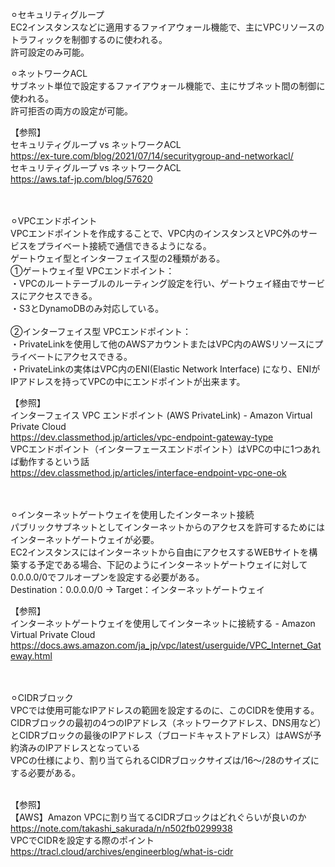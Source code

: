 ⚪︎セキュリティグループ</br>
EC2インスタンスなどに適用するファイアウォール機能で、主にVPCリソースのトラフィックを制御するのに使われる。</br>
許可設定のみ可能。</br>

⚪︎ネットワークACL</br>
サブネット単位で設定するファイアウォール機能で、主にサブネット間の制御に使われる。</br>
許可拒否の両方の設定が可能。</br>

【参照】</br>
セキュリティグループ vs ネットワークACL</br>
https://ex-ture.com/blog/2021/07/14/securitygroup-and-networkacl/</br>
セキュリティグループ vs ネットワークACL</br>
https://aws.taf-jp.com/blog/57620</br>
</br></br>

⚪︎VPCエンドポイント</br>
VPCエンドポイントを作成することで、VPC内のインスタンスとVPC外のサービスをプライベート接続で通信できるようになる。</br>
ゲートウェイ型とインターフェイス型の2種類がある。</br>
①ゲートウェイ型 VPCエンドポイント：</br>
・VPCのルートテーブルのルーティング設定を行い、ゲートウェイ経由でサービスにアクセスできる。</br>
・S3とDynamoDBのみ対応している。</br>
</br>
②インターフェイス型 VPCエンドポイント：</br>
・PrivateLinkを使用して他のAWSアカウントまたはVPC内のAWSリソースにプライベートにアクセスできる。</br>
・PrivateLinkの実体はVPC内のENI(Elastic Network Interface) になり、ENIがIPアドレスを持ってVPCの中にエンドポイントが出来ます。</br>

【参照】</br>
インターフェイス VPC エンドポイント (AWS PrivateLink) - Amazon Virtual Private Cloud</br>
https://dev.classmethod.jp/articles/vpc-endpoint-gateway-type</br>
VPCエンドポイント（インターフェースエンドポイント）はVPCの中に1つあれば動作するという話</br>
https://dev.classmethod.jp/articles/interface-endpoint-vpc-one-ok</br>
</br></br>

⚪︎インターネットゲートウェイを使用したインターネット接続</br>
パブリックサブネットとしてインターネットからのアクセスを許可するためにはインターネットゲートウェイが必要。</br>
EC2インスタンスにはインターネットから自由にアクセスするWEBサイトを構築する予定である場合、下記のようにインターネットゲートウェイに対して0.0.0.0/0でフルオープンを設定する必要がある。</br>
Destination：0.0.0.0/0 -> Target：インターネットゲートウェイ</br>

【参照】</br>
インターネットゲートウェイを使用してインターネットに接続する - Amazon Virtual Private Cloud</br>
https://docs.aws.amazon.com/ja_jp/vpc/latest/userguide/VPC_Internet_Gateway.html</br>
</br></br>

⚪︎CIDRブロック</br>
VPCでは使用可能なIPアドレスの範囲を設定するのに、このCIDRを使用する。</br>
CIDRブロックの最初の4つのIPアドレス（ネットワークアドレス、DNS用など）とCIDRブロックの最後のIPアドレス（ブロードキャストアドレス）はAWSが予約済みのIPアドレスとなっている</br>
VPCの仕様により、割り当てられるCIDRブロックサイズは/16～/28のサイズにする必要がある。</br>
</br>

【参照】</br>
【AWS】Amazon VPCに割り当てるCIDRブロックはどれぐらいが良いのか</br>
https://note.com/takashi_sakurada/n/n502fb0299938</br>
VPCでCIDRを設定する際のポイント</br>
https://tracl.cloud/archives/engineerblog/what-is-cidr</br>
</br></br>
